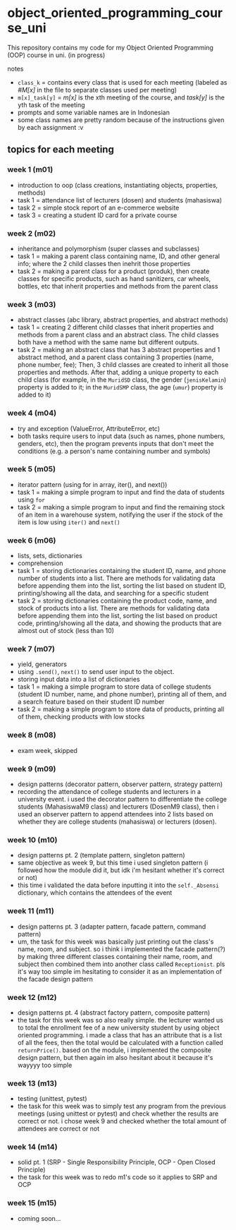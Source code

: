 # object_oriented_programming_course_uni

This repository contains my code for my Object Oriented Programming (OOP) course in uni. (in progress)

notes
- `class_k` = contains every class that is used for each meeting (labeled as _#M[x]_ in the file to separate classes used per meeting)
- `m[x]_task[y]` = _m[x]_ is the xth meeting of the course, and _task[y]_ is the yth task of the meeting
- prompts and some variable names are in Indonesian
- some class names are pretty random because of the instructions given by each assignment :v

## topics for each meeting

### week 1 (m01)

- introduction to oop (class creations, instantiating objects, properties, methods)
- task 1 = attendance list of lecturers (dosen) and students (mahasiswa)
- task 2 = simple stock report of an e-commerce website
- task 3 = creating a student ID card for a private course

### week 2 (m02)

- inheritance and polymorphism (super classes and subclasses)
- task 1 = making a parent class containing name, ID, and other general info; where the 2 child classes then inehrit those properties
- task 2 = making a parent class for a product (produk), then create classes for specific products, such as hand sanitizers, car wheels, bottles, etc that inherit properties and methods from the parent class

### week 3 (m03)

- abstract classes (abc library, abstract properties, and abstract methods)
- task 1 = creating 2 different child classes that inherit properties and methods from a parent class and an abstract class. The child classes both have a method with the same name but different outputs.
- task 2 = making an abstract class that has 3 abstract properties and 1 abstract method, and a parent class containing 3 properties (name, phone number, fee); Then, 3 child classes are created to inherit all those properties and methods. After that, adding a unique property to each child class (for example, in the `MuridSD` class, the gender (`jenisKelamin`) property is added to it; in the `MuridSMP` class, the age (`umur`) property is added to it)

### week 4 (m04)

- try and exception (ValueError, AttributeError, etc)
- both tasks require users to input data (such as names, phone numbers, genders, etc), then the program prevents inputs that don't meet the conditions (e.g. a person's name containing number and symbols)

### week 5 (m05)

- iterator pattern (using for in array, iter(), and next())
- task 1 = making a simple program to input and find the data of students using `for`
- task 2 = making a simple program to input and find the remaining stock of an item in a warehouse system, notifying the user if the stock of the item is low using `iter()` and `next()`

### week 6 (m06)

- lists, sets, dictionaries
- comprehension
- task 1 = storing dictionaries containing the student ID, name, and phone number of students into a list. There are methods for validating data before appending them into the list, sorting the list based on student ID, printing/showing all the data, and searching for a specific student
- task 2 = storing dictionaries containing the product code, name, and stock of products into a list. There are methods for validating data before appending them into the list, sorting the list based on product code, printing/showing all the data, and showing the products that are almost out of stock (less than 10)

### week 7 (m07)

- yield, generators
- using `.send()`, `next()` to send user input to the object.
- storing input data into a list of dictionaries
- task 1 = making a simple program to store data of college students (student ID number, name, and phone number), printing all of them, and a search feature based on their student ID number
- task 2 = making a simple program to store data of products, printing all of them, checking products with low stocks

### week 8 (m08)

- exam week, skipped

### week 9 (m09)

- design patterns (decorator pattern, observer pattern, strategy pattern)
- recording the attendance of college students and lecturers in a university event. i used the decorator pattern to differentiate the college students (MahasiswaM9 class) and lecturers (DosenM9 class), then i used an observer pattern to append attendees into 2 lists based on whether they are college students (mahasiswa) or lecturers (dosen).

### week 10 (m10)

- design patterns pt. 2 (template pattern, singleton pattern)
- same objective as week 9, but this time i used singleton pattern (i followed how the module did it, but idk i'm hesitant whether it's correct or not)
- this time i validated the data before inputting it into the `self._Absensi` dictionary, which contains the attendees of the event

### week 11 (m11)

- design patterns pt. 3 (adapter pattern, facade pattern, command pattern)
- um, the task for this week was basically just printing out the class's name, room, and subject. so i think i implemented the facade pattern(?) by making three different classes containing their name, room, and subject then combined them into another class called `Receptionist`. pls it's way too simple im hesitating to consider it as an implementation of the facade design pattern

### week 12 (m12)

- design patterns pt. 4 (abstract factory pattern, composite pattern)
- the task for this week was so also really simple. the lecturer wanted us to total the enrollment fee of a new university student by using object oriented programming. i made a class that has an attribute that is a list of all the fees, then the total would be calculated with a function called `returnPrice()`. based on the module, i implemented the composite design pattern, but then again im also hesitant about it because it's wayyyy too simple

### week 13 (m13)

- testing (unittest, pytest)
- the task for this week was to simply test any program from the previous meetings (using unittest or pytest) and check whether the results are correct or not. i chose week 9 and checked whether the total amount of attendees are correct or not

### week 14 (m14)

- solid pt. 1 (SRP - Single Responsibility Principle, OCP - Open Closed Principle)
- the task for this week was to redo m1's code so it applies to SRP and OCP

### week 15 (m15)

- coming soon...
